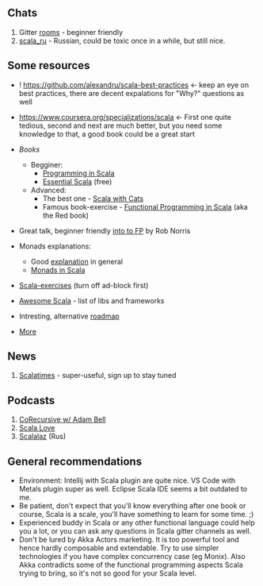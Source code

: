 ## Chats
1. Gitter [rooms](https://gitter.im/scala/scala) - beginner friendly
2. [scala_ru](https://t.me/scala_ru) - Russian, could be toxic once in a while, but still nice.

## Some resources
- ! https://github.com/alexandru/scala-best-practices <- keep an eye on best practices, there are decent expalations for "Why?" questions as well
- https://www.coursera.org/specializations/scala <- First one quite tedious, second and next are much better, but you need some knowledge to that, a good book could be a great start
- _Books_
    - Begginer:
        - [Programming in Scala](https://booksites.artima.com/programming_in_scala_3ed)
        - [Essential Scala](https://underscore.io/training/courses/essential-scala/) (free)
    - Advanced:
        - The best one - [Scala with Cats](https://underscore.io/books/scala-with-cats/)
        - Famous book-exercise - [Functional Programming in Scala](https://www.amazon.com/Functional-Programming-Scala-Paul-Chiusano/dp/1617290653) (aka the Red book)

- Great talk, beginner friendly [into to FP](https://www.youtube.com/watch?v=30q6BkBv5MY) by Rob Norris 

- Monads explanations:
    - Good [explanation](https://habrahabr.ru/post/183150/) in general
    - [Monads in Scala](https://medium.com/@sinisalouc/demystifying-the-monad-in-scala-cc716bb6f534)

- [Scala-exercises](https://www.scala-exercises.org/) (turn off ad-block first)
- [Awesome Scala](https://github.com/lauris/awesome-scala) - list of libs and frameworks
- Intresting, alternative [roadmap](https://gist.github.com/d1egoaz/2180cbbf7d373a0c5575f9a62466e5e1)
- [More](https://scala-lang.org/documentation/learn.html)

## News
1. [Scalatimes](http://scalatimes.com/) - super-useful, sign up to stay tuned

## Podcasts
1. [CoRecursive w/ Adam Bell](https://corecursive.com/)
2. [Scala Love](https://scala.love/)
3. [Scalalaz](https://scalalaz.ru) (Rus)

## General recommendations
- Environment: Intellij with Scala plugin are quite nice. VS Code with Metals plugin super as well. Eclipse Scala IDE seems a bit outdated to me.
- Be patient, don't expect that you'll know everything after one book or course, Scala is a scale, you'll have something to learn for some time. ;)  
- Experienced buddy in Scala or any other functional language could help you a lot, or you can ask any questions in Scala gitter channels as well.
- Don't be lured by Akka Actors marketing. It is too powerful tool and hence hardly composable and extendable. Try to use simpler technologies if you have complex concurrency case (eg Monix). Also Akka contradicts some of the functional programming aspects Scala trying to bring, so it's not so good for your Scala level.
